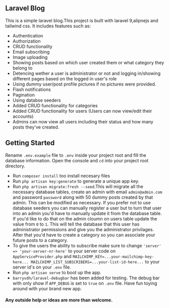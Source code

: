 ## Laravel Blog

This is a simple laravel blog.This project is built with laravel 9,alipnejs and tailwind css. It includes features such as:

- Authentication
- Authorization
- CRUD functionality
- Email subscribing
- Image uploading
- Showing posts based on which user created them or what category they belong to
- Detencing wether a user is administrator or not and logging in/showing different pages based on the logged in user's role
- Using dummy user/post profile pictures if no pictures were provided.
- Flash notifications
- Pagination
- Using databse seeders
- Added CRUD functionality for categories
- Added CRUD functionality for users (Users can now view/edit their accounts)
- Admins can now view all users including their status and how many posts they've created.

## Getting Started

Rename `.env.example` file to `.env` inside your project root and fill the database information.
Open the console and `cd` into your project root directory.
- Run `composer install` too install necesary files
- Run `php artisan key:generate` to generate a unique app key.
- Run `php artisan migrate:fresh --seed`.This will migrate all the necessary database tables, create an admin with email `admin@admin.com` and password `password` along with 50 dummy posts created by that admin. This can be modified as necessary. If you prefer not to use database seeders you can manually register a user but to turn that user into an admin you'd have to manually update it from the database table. If you'd like to do that on the admin cloumn on users table update the value from `0` to `1`. This will tell the database that this user has administrator permissions and give you the administrator privilages. After that you'd have to create a category so you can associate your future posts to a category.
- To give the users the ability to subscribe make sure to change `'server' => 'your-server-nr-here'` to your server code on `AppServiceProvider.php` and `MAILCHIMP_KEY=...your-mailchimp-key-here...
MAILCHIMP_LIST_SUBSCRIBERS=...your-list-id-here...` to your server  id's on your `.env` file.
- Run `php artisan serve` to boot up the app.<br />
- `barryvdh/laravel-debugbar` has been added for testing. The debug bar with only show if `APP_DEBUG` is set to `true` on `.env` file.
Have fun toying around with your brand new app.

#### Any outside help or ideas are more than welcome.
